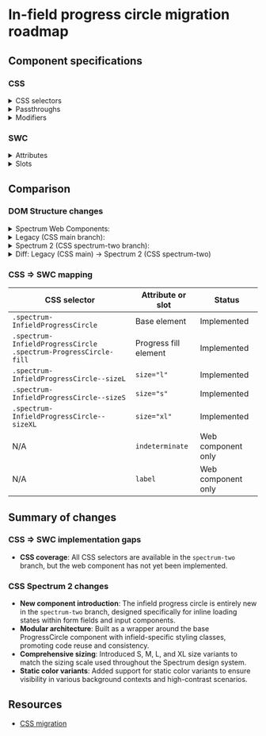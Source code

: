 # In-field progress circle migration roadmap

## Component specifications

### CSS

<details>
<summary>CSS selectors</summary>

- `.spectrum-InfieldProgressCircle`
- `.spectrum-InfieldProgressCircle .spectrum-ProgressCircle-fill`
- `.spectrum-InfieldProgressCircle--sizeL`
- `.spectrum-InfieldProgressCircle--sizeS`
- `.spectrum-InfieldProgressCircle--sizeXL`

</details>

<details>
<summary>Passthroughs</summary>

- `--mod-progress-circle-size`
- `--mod-progress-circle-thickness`

</details>

<details>
<summary>Modifiers</summary>

None found for this component.

</details>

### SWC

<details>
<summary>Attributes</summary>

- `indeterminate` (Boolean) - Whether the progress circle is in indeterminate state
- `label` (String) - Accessible label for the progress circle
- `progress` (Number) - Progress value (0-100)
- `size` (String) - Size of the progress circle: 's', 'm', 'l', 'xl'
- `static-color` (String) - Static color variant

</details>

<details>
<summary>Slots</summary>

- Default slot - Content inside the progress circle

</details>

## Comparison

### DOM Structure changes

<details>
<summary>Spectrum Web Components:</summary>

```html
<slot></slot>
<div class="track"></div>
<div class="fills">
    <div class="fillMask1">
        <div class="fillSubMask1" style="transform: rotate(0deg);">
            <div class="fill"></div>
        </div>
    </div>
    <div class="fillMask2">
        <div class="fillSubMask2" style="transform: rotate(0deg);">
            <div class="fill"></div>
        </div>
    </div>
</div>
```

</details>

<details>
<summary>Legacy (CSS main branch):</summary>

```html
<!-- No template.js file exists in main branch -->
```

</details>

<details>
<summary>Spectrum 2 (CSS spectrum-two branch):</summary>

```html
<div
    class="spectrum-InfieldProgressCircle spectrum-InfieldProgressCircle--sizeM"
>
    <div class="spectrum-ProgressCircle-fill"></div>
</div>
```

</details>

<details>
<summary>Diff: Legacy (CSS main) → Spectrum 2 (CSS spectrum-two)</summary>

```diff
--- a/components/infieldprogresscircle/stories/template.js (main branch)
+++ b/components/infieldprogresscircle/stories/template.js (spectrum-two branch)
@@ -1,0 +1,22 @@
+import { Template as ProgressCircle } from "@spectrum-css/progresscircle/stories/template.js";
+import { capitalize } from "lodash-es";
+import "../index.css";
+
+export const Template = ({
+	customClasses = [],
+	rootClass = "spectrum-InfieldProgressCircle",
+	size = "m",
+	staticColor,
+	...item
+} = {}, context = {}) => ProgressCircle({
+	customClasses: [
+		rootClass,
+		typeof size !== "undefined" ? `${rootClass}--size${size.toUpperCase()}` : null,
+		typeof staticColor !== "undefined" ? `${rootClass}--static${capitalize(staticColor)}` : null,
+		...customClasses
+	].filter(Boolean),
+	size,
+	staticColor,
+	...item
+}, context );
```

</details>

### CSS => SWC mapping

| CSS selector                                                    | Attribute or slot     | Status             |
| --------------------------------------------------------------- | --------------------- | ------------------ |
| `.spectrum-InfieldProgressCircle`                               | Base element          | Implemented        |
| `.spectrum-InfieldProgressCircle .spectrum-ProgressCircle-fill` | Progress fill element | Implemented        |
| `.spectrum-InfieldProgressCircle--sizeL`                        | `size="l"`            | Implemented        |
| `.spectrum-InfieldProgressCircle--sizeS`                        | `size="s"`            | Implemented        |
| `.spectrum-InfieldProgressCircle--sizeXL`                       | `size="xl"`           | Implemented        |
| N/A                                                             | `indeterminate`       | Web component only |
| N/A                                                             | `label`               | Web component only |

## Summary of changes

### CSS => SWC implementation gaps

- **CSS coverage**: All CSS selectors are available in the `spectrum-two` branch, but the web component has not yet been implemented.

### CSS Spectrum 2 changes

- **New component introduction**: The infield progress circle is entirely new in the `spectrum-two` branch, designed specifically for inline loading states within form fields and input components.
- **Modular architecture**: Built as a wrapper around the base ProgressCircle component with infield-specific styling classes, promoting code reuse and consistency.
- **Comprehensive sizing**: Introduced S, M, L, and XL size variants to match the sizing scale used throughout the Spectrum design system.
- **Static color variants**: Added support for static color variants to ensure visibility in various background contexts and high-contrast scenarios.

## Resources

- [CSS migration](https://github.com/adobe/spectrum-css/pull/3430)
